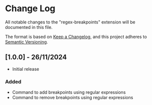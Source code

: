 # Change Log

All notable changes to the "regex-breakpoints" extension will be documented in this file.

The format is based on [Keep a Changelog](https://keepachangelog.com/en/1.1.0/),
and this project adheres to [Semantic Versioning](https://semver.org/spec/v2.0.0.html).

## [1.0.0] - 26/11/2024

- Initial release

### Added

- Command to add breakpoints using regular expressions
- Command to remove breakpoints using regular expressions
